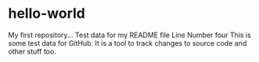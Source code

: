 # hello-world
My first repository...
Test data for my README file
Line Number four
This is some test data for GitHub. It is a tool to track changes to source code and other stuff too.
